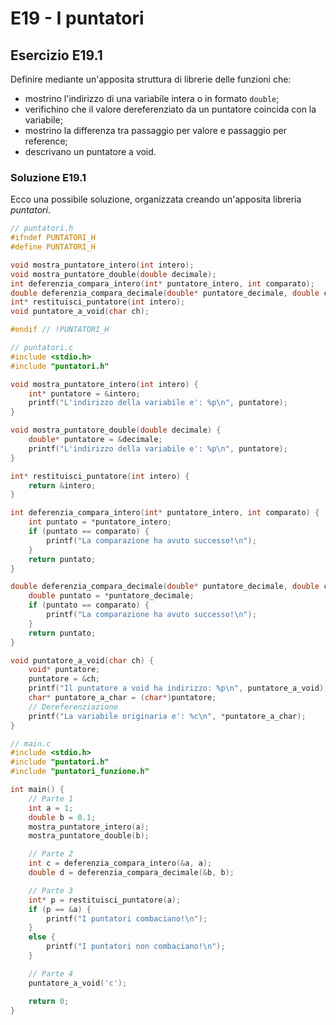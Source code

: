 # E19 - I puntatori

## Esercizio E19.1

Definire mediante un'apposita struttura di librerie delle funzioni che:

* mostrino l'indirizzo di una variabile intera o in formato `double`;
* verifichino che il valore dereferenziato da un puntatore coincida con la variabile;
* mostrino la differenza tra passaggio per valore e passaggio per reference;
* descrivano un puntatore a void.

### Soluzione E19.1

Ecco una possibile soluzione, organizzata creando un'apposita libreria *puntatori*.

```c
// puntatori.h
#ifndef PUNTATORI_H
#define PUNTATORI_H

void mostra_puntatore_intero(int intero);
void mostra_puntatore_double(double decimale);
int deferenzia_compara_intero(int* puntatore_intero, int comparato);
double deferenzia_compara_decimale(double* puntatore_decimale, double comparato);
int* restituisci_puntatore(int intero);
void puntatore_a_void(char ch);

#endif // !PUNTATORI_H
```

```c
// puntatori.c
#include <stdio.h>
#include "puntatori.h"

void mostra_puntatore_intero(int intero) {
	int* puntatore = &intero;
	printf("L'indirizzo della variabile e': %p\n", puntatore);
}

void mostra_puntatore_double(double decimale) {
	double* puntatore = &decimale;
	printf("L'indirizzo della variabile e': %p\n", puntatore);
}

int* restituisci_puntatore(int intero) {
	return &intero;
}

int deferenzia_compara_intero(int* puntatore_intero, int comparato) {
	int puntato = *puntatore_intero;
	if (puntato == comparato) {
		printf("La comparazione ha avuto successo!\n");
	}
	return puntato;
}

double deferenzia_compara_decimale(double* puntatore_decimale, double comparato) {
	double puntato = *puntatore_decimale;
	if (puntato == comparato) {
		printf("La comparazione ha avuto successo!\n");
	}
	return puntato;
}

void puntatore_a_void(char ch) {
	void* puntatore;
	puntatore = &ch;
	printf("Il puntatore a void ha indirizzo: %p\n", puntatore_a_void);
	char* puntatore_a_char = (char*)puntatore;
	// Dereferenziazione
	printf("La variabile originaria e': %c\n", *puntatore_a_char);
}
```

```c
// main.c
#include <stdio.h>
#include "puntatori.h"
#include "puntatori_funzione.h"

int main() {
    // Parte 1
	int a = 1;
	double b = 0.1;
	mostra_puntatore_intero(a);
	mostra_puntatore_double(b);

    // Parte 2
	int c = deferenzia_compara_intero(&a, a);
	double d = deferenzia_compara_decimale(&b, b);

	// Parte 3
	int* p = restituisci_puntatore(a);
	if (p == &a) {
		printf("I puntatori combaciano!\n");
	}
	else {
		printf("I puntatori non combaciano!\n");
	}

	// Parte 4
	puntatore_a_void('c');

    return 0;
}
```
